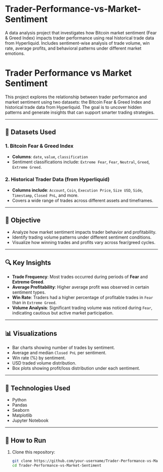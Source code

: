 # Trader-Performance-vs-Market-Sentiment
A data analysis project that investigates how Bitcoin market sentiment (Fear &amp; Greed Index) impacts trader performance using real historical trade data from Hyperliquid. Includes sentiment-wise analysis of trade volume, win rate, average profits, and behavioral patterns under different market emotions.


# Trader Performance vs Market Sentiment

This project explores the relationship between trader performance and market sentiment using two datasets: the Bitcoin Fear & Greed Index and historical trade data from Hyperliquid. The goal is to uncover hidden patterns and generate insights that can support smarter trading strategies.

---

## 📁 Datasets Used

### 1. Bitcoin Fear & Greed Index
- **Columns**: `date`, `value`, `classification`
- Sentiment classifications include: `Extreme Fear`, `Fear`, `Neutral`, `Greed`, `Extreme Greed`.

### 2. Historical Trader Data (from Hyperliquid)
- **Columns include**: `Account`, `Coin`, `Execution Price`, `Size USD`, `Side`, `Timestamp`, `Closed PnL`, and more.
- Covers a wide range of trades across different assets and timeframes.

---

## 🎯 Objective

- Analyze how market sentiment impacts trader behavior and profitability.
- Identify trading volume patterns under different sentiment conditions.
- Visualize how winning trades and profits vary across fear/greed cycles.

---

## 🔍 Key Insights

- **Trade Frequency**: Most trades occurred during periods of **Fear** and **Extreme Greed**.
- **Average Profitability**: Higher average profit was observed in certain sentiment types.
- **Win Rate**: Traders had a higher percentage of profitable trades in `Fear` than in `Extreme Greed`.
- **Volume Analysis**: Significant trading volume was noticed during `Fear`, indicating cautious but active market participation.

---

## 📊 Visualizations

- Bar charts showing number of trades by sentiment.
- Average and median `Closed PnL` per sentiment.
- Win rate (%) by sentiment.
- USD traded volume distribution.
- Box plots showing profit/loss distribution under each sentiment.

---

## 🧰 Technologies Used

- Python
- Pandas
- Seaborn
- Matplotlib
- Jupyter Notebook

---

## 🚀 How to Run

1. Clone this repository:
   ```bash
   git clone https://github.com/your-username/Trader-Performance-vs-Market-Sentiment.git
   cd Trader-Performance-vs-Market-Sentiment

